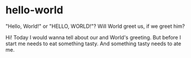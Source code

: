 # hello-world
"Hello, World!" or "HELLO, WORLD!"? Will World greet us, if we greet him?

Hi! Today I would wanna tell about our and World's greeting.
But before I start me needs to eat something tasty. And something tasty needs to ate me.
